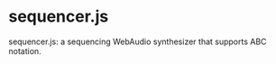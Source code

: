 sequencer.js
============

sequencer.js: a sequencing WebAudio synthesizer that supports ABC notation.

